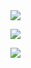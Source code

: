 <img src="https://capsule-render.vercel.app/api?type=egg&color=#223345&height=50px&section=header&text=30px&fontSize=30px" />

<a href="https://github.com/Eerang2/infleanrn-mvc/edit/master/README.md"><img src="https://img.shields.io/badge/#fff?style=flat-square&logo=Github&logoColor=red"/></a>



<img src="https://capsule-render.vercel.app/api?type=egg&color=#223345&height=90px&section=footer&text=30px&fontSize=30px" />
